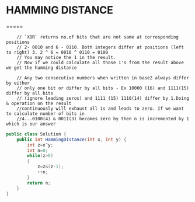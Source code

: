 HAMMING DISTANCE
====


=====

        // `XOR` returns no.of bits that are not same at corresponding positions
        // 2- 0010 and 6 - 0110. Both integers differ at positions (left to right) 3. 2 ^ 6 = 0010 ^ 0110 = 0100
        // You may notice the 1 in the result.
        // Now if we could calculate all those 1's from the result above we get the hamming distance

        // Any two consecutive numbers when written in base2 always differ by either
        // only one bit or differ by all bits - Ex 10000 (16) and 1111(15) differ by all bits
        // (ignore leading zeros) and 1111 (15) 1110(14) differ by 1.Doing & operation on the result
        //continuously will exhaust all 1s and leads to zero. If we want to calculate number of bits in
        //4...0100(4) & 0011(3) becomes zero by then n is incremented by 1 which is our answer


```C#
public class Solution {
    public int HammingDistance(int x, int y) {
        int z=x^y;
        int n=0;
        while(z>0)
        {
            z=z&(z-1);
            ++n;
        }
        return n;
    }
}
```
